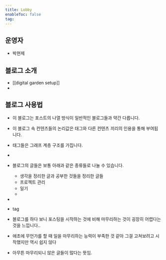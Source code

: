 ```yaml
---
title: Lobby
enableToc: false
tag:
---
```


## 운영자
- 박현제

## 블로그 소개
- [[digital garden setup]]
- 
## 블로그 사용법
- 이 블로그는 포스트의 나열 방식이 일반적인 블로그들과 약간 다릅니다.

- 이 블로그 속 컨텐츠들의 논리값은 태그와 다른 컨텐츠 끼리의 인용을 통해 부여됩니다.
- 태그들은 그래프 계층 구조를 가집니다.
- 

- 블로그의 글들은 보통 아래과 같은 종류들로 나눌 수 있습니다.
	- 생각을 정리한 글과 공부한 것들을 정리한 글들
	- 프로젝트 관리
	- 일기
	- 
- 


- tag 


- 블로그를 하다 보니 포스팅을 시작하는 것에 비해 마무리하는 것이 굉장히 어렵다는 것을 느낍니다..
- 애초에 무언가를 할 때 일을 마무리하는 능력이 부족한 것 같아 그걸 고쳐보려고 시작했지만 역시 쉽지 않다
- 아무튼 마무리되니 않은 글들이 많다는 뜻임.